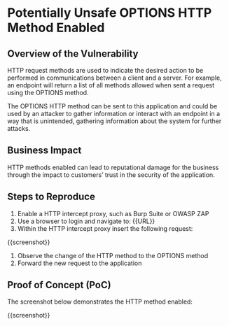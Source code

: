 # Potentially Unsafe OPTIONS HTTP Method Enabled

## Overview of the Vulnerability

HTTP request methods are used to indicate the desired action to be performed in communications between a client and a server. For example, an endpoint will return a list of all methods allowed when sent a request using the OPTIONS method.

The OPTIONS HTTP method can be sent to this application and could be used by an attacker to gather information or interact with an endpoint in a way that is unintended, gathering information about the system for further attacks.

## Business Impact

HTTP methods enabled can lead to reputational damage for the business through the impact to customers’ trust in the security of the application.

## Steps to Reproduce

1. Enable a HTTP intercept proxy, such as Burp Suite or OWASP ZAP
1. Use a browser to login and navigate to: {{URL}}
1. Within the HTTP intercept proxy insert the following request:

{{screenshot}}

1. Observe the change of the HTTP method to the OPTIONS method
1. Forward the new request to the application

## Proof of Concept (PoC)

The screenshot below demonstrates the HTTP method enabled:

{{screenshot}}
